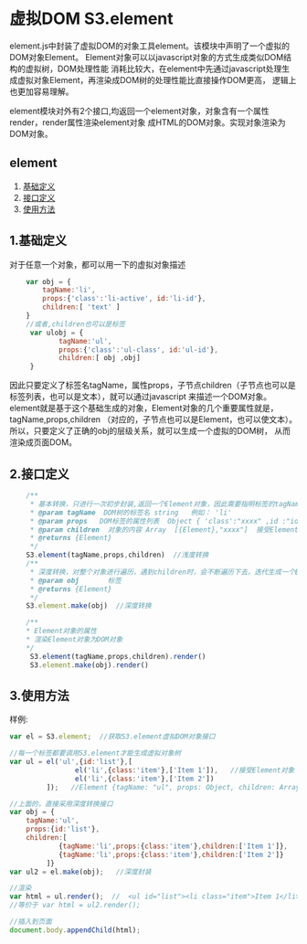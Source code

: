 # 虚拟DOM S3.element

element.js中封装了虚拟DOM的对象工具element。该模块中声明了一个虚拟的DOM对象Element。
Element对象可以以javascript对象的方式生成类似DOM结构的虚拟树，DOM处理性能
消耗比较大，在element中先通过javascript处理生成虚拟对象Element，再渲染成DOM树的处理性能比直接操作DOM更高，
逻辑上也更加容易理解。

element模块对外有2个接口,均返回一个element对象，对象含有一个属性render，render属性渲染element对象
成HTML的DOM对象。实现对象渲染为DOM对象。

## element
1. [基础定义](#1)
2. [接口定义](#2)
3. [使用方法](#3)

## 1.基础定义

对于任意一个对象，都可以用一下的虚拟对象描述
```javascript
    var obj = {
        tagName:'li',
        props:{'class':'li-active', id:'li-id'},
        children:[ 'text' ]
    }
    //或者,children也可以是标签
     var ulobj = {
            tagName:'ul',
            props:{'class':'ul-class', id:'ul-id'},
            children:[ obj ,obj]
     }
```
因此只要定义了标签名tagName，属性props，子节点children（子节点也可以是标签列表，也可以是文本），就可以通过javascript
来描述一个DOM对象。element就是基于这个基础生成的对象，Element对象的几个重要属性就是，tagName,props,children
（对应的，子节点也可以是Element，也可以使文本）。所以，只要定义了正确的obj的层级关系，就可以生成一个虚拟的DOM树，
从而渲染成页面DOM。

## 2.接口定义
```javascript
    /**
     * 基本转换，只进行一次初步封装,返回一个Element对象，因此需要指明标签的tagName,props和children
     * @param tagName  DOM树的标签名 string   例如： 'li'
     * @param props   DOM标签的属性列表  Object { 'class':"xxxx" ,id :"id"}
     * @param children  对象的内容 Array  [{Element},"xxxx"]  接受Element对象或者文本
     * @returns {Element}
     */
    S3.element(tagName,props,children)  //浅度转换
    /**
     * 深度转换，对整个对象进行遍历，遇到children时，会不断遍历下去，迭代生成一个Element对象
     * @param obj       标签
     * @returns {Element}
     */
    S3.element.make(obj)  //深度转换

    /**
    * Element对象的属性
    * 渲染Element对象为DOM对象
    */
     S3.element(tagName,props,children).render()
     S3.element.make(obj).render()
```

## 3.使用方法
样例:

```javascript
var el = S3.element;  //获取S3.element虚拟DOM对象接口

//每一个标签都要调用S3.element才能生成虚拟对象树
var ul = el('ul',{id:'list'},[
                el('li',{class:'item'},['Item 1']),   //接受Element对象  需要先封装返回一个Element
                el('li',{class:'item'},['Item 2'])
         ]);   //Element {tagName: "ul", props: Object, children: Array[2], key: undefined, count: 4}

//上面的，直接采用深度转换接口
var obj = {
    tagName:'ul',
    props:{id:'list'},
    children:[
            {tagName:'li',props:{class:'item'},children:['Item 1']},   //没有像上面一样调用el先封装成Element
            {tagName:'li',props:{class:'item'},children:['Item 2']}     //没有像上面一样调用el先封装成Element
         ]}
var ul2 = el.make(obj);   //深度封装

//渲染
var html = ul.render();  //  <ul id="list"><li class="item">Item 1</li><li class="item">Item 2</li></ul>
//等价于 var html = ul2.render();

//插入到页面
document.body.appendChild(html);
```